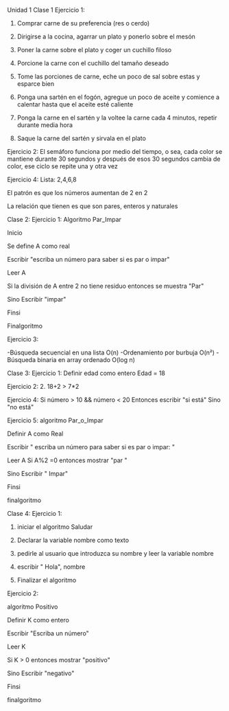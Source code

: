 Unidad 1
Clase 1 
Ejercicio 1:
1. Comprar carne de su preferencia (res o cerdo)

2. Dirigirse a la cocina, agarrar un plato y ponerlo sobre el mesón 

3. Poner la carne sobre el plato y coger un cuchillo filoso

4. Porcione la carne con el cuchillo del tamaño deseado 

5. Tome las porciones de carne, eche un poco de sal sobre estas y esparce bien

6. Ponga una sartén en el fogón, agregue un poco de aceite y comience a calentar hasta que el aceite esté caliente 

7. Ponga la carne en el sartén y la voltee la carne cada 4 minutos, repetir durante media hora

8. Saque la carne del sartén y sirvala en el plato

Ejercicio 2:
El semáforo funciona por medio del tiempo, o sea, cada color se mantiene durante 30 segundos y después de esos 30 segundos cambia de color, ese ciclo se repite una y otra vez

Ejercicio 4:
Lista: 2,4,6,8

El patrón es que los números aumentan de 2 en 2

La relación que tienen es que son pares, enteros y naturales 

Clase 2:
Ejercicio 1:
Algoritmo Par_Impar 

Inicio

Se define A como real

Escribir "escriba un número para saber si es par o impar"

Leer A

Si la división de A entre 2 no tiene residuo entonces se muestra "Par"

Sino Escribir "impar"

Finsi

Finalgoritmo

Ejercicio 3:

-Búsqueda secuencial en una lista O(n)
-Ordenamiento por burbuja O(n²)
-Búsqueda binaria en array ordenado O(log n)

Clase 3:
Ejercicio 1:
 Definir edad como entero
Edad = 18

Ejercicio 2:
2. 18+2 > 7*2

Ejercicio 4:
Si número > 10 && número < 20
Entonces escribir "si está"
Sino "no está"

Ejercicio 5: 
algoritmo Par_o_Impar

 Definir A como Real

Escribir " escriba un número para saber si es par o impar: "

Leer A
Si  A%2  =0 entonces mostrar "par "

Sino Escribir " Impar"

Finsi 

finalgoritmo

Clase 4:
Ejercicio 1:

1. iniciar el algoritmo Saludar

2. Declarar la variable nombre como texto

3. pedirle al usuario que introduzca su nombre y leer la variable nombre

4. escribir " Hola", nombre 

5. Finalizar el algoritmo 

Ejercicio 2:

algoritmo Positivo

Definir K como entero

Escribir "Escriba un número"

Leer K

Si K > 0 entonces mostrar "positivo"

Sino Escribir "negativo"

Finsi 

finalgoritmo




